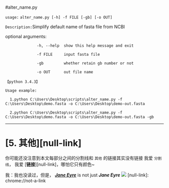 #alter_name.py

`usage:` `alter_name.py [-h] -f FILE [-gb] [-o OUT]`

`Description:`Simplify default name of fasta file from NCBI

optional arguments:

                  -h, --help  show this help message and exit
                  
                  -f FILE     input fasta file
                  
                  -gb         whether retain gb number or not
                  
                  -o OUT      out file name

`【python 3.4.3】`

`Usage example:`

      1.python C:\Users\Desktop\scripts\alter_name.py -f C:\Users\Desktop\demo.fasta -o C:\Users\Desktop\demo-out.fasta
      
      2.python C:\Users\Desktop\scripts\alter_name.py -f C:\Users\Desktop\demo.fasta -o C:\Users\Desktop\demo-out.fasta -gb
      
---

# [5. 其他][null-link]

你可能还没注意到本文每部分之间的分割线和 `其他` 的链接其实没有链接
我爱 `分割线`， 我爱 [**链接**][null-link]，哪怕它只有颜色~

我：我也没读过，但是， [***Jane Eyre***](http://book.douban.com/subject/1141406/) is not just ***Jane Eyre***
![](http://img3.douban.com/mpic/s1108264.jpg)
[null-link]: chrome://not-a-link

